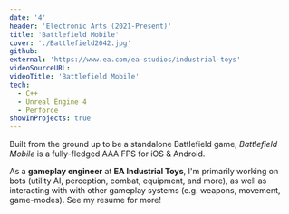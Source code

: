 ```yaml
---
date: '4'
header: 'Electronic Arts (2021-Present)'
title: 'Battlefield Mobile'
cover: './Battlefield2042.jpg'
github:
external: 'https://www.ea.com/ea-studios/industrial-toys'
videoSourceURL:
videoTitle: 'Battlefield Mobile'
tech:
  - C++
  - Unreal Engine 4
  - Perforce
showInProjects: true
---
```


Built from the ground up to be a standalone Battlefield game, _Battlefield Mobile_ is a fully-fledged AAA FPS for iOS & Android.

As a **gameplay engineer** at **EA Industrial Toys**, I'm primarily working on bots (utility AI, perception, combat, equipment, and more), as well as interacting with with other gameplay systems (e.g. weapons, movement, game-modes). See my resume for more!
